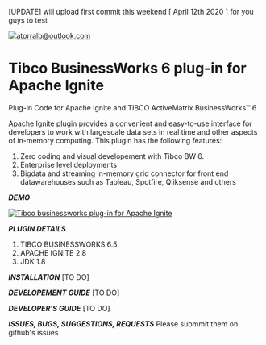 [UPDATE] will upload first commit this weekend [ April 12th 2020 ] for you guys to test

<a href="http://">
  <img src="https://i.imgur.com/izW1D3U.png" title="tibco bw 6 apache ignite plugin" alt="atorralb@outlook.com">
</a>

<!-- [![conektorx](https://i.imgur.com/izW1D3U.png)](http://github.com/atorralb) -->

# Tibco BusinessWorks 6 plug-in for Apache Ignite

Plug-in Code for Apache Ignite and TIBCO ActiveMatrix BusinessWorks™ 6

Apache Ignite plugin provides a convenient and easy-to-use interface for developers to work with largescale data sets in real time and other aspects of in-memory computing. This plugin has the following features:
1. Zero coding and visual developement with Tibco BW 6.
2. Enterprise level deployments
3. Bigdata and streaming in-memory grid  connector for front end datawarehouses such as Tableau, Spotfire, Qliksense  and others


***DEMO***

[![Tibco businessworks plug-in for Apache Ignite](https://res.cloudinary.com/marcomontalbano/image/upload/v1586543369/video_to_markdown/images/youtube--RbwidW-eeF8-c05b58ac6eb4c4700831b2b3070cd403.jpg)](https://www.youtube.com/watch?v=RbwidW-eeF8 "Tibco businessworks plug-in for Apache Ignite")


***PLUGIN DETAILS***

1. TIBCO BUSINESSWORKS 6.5
2. APACHE IGNITE 2.8
3. JDK 1.8

***INSTALLATION***
[TO DO]

***DEVELOPEMENT GUIDE***
[TO DO]

***DEVELOPER'S  GUIDE***
[TO DO]

***ISSUES, BUGS, SUGGESTIONS, REQUESTS***
Please submmit them on github's issues
